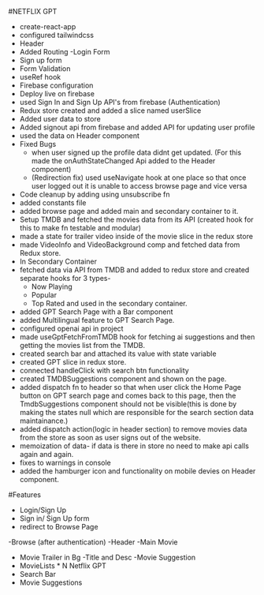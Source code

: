 #NETFLIX GPT

- create-react-app
- configured tailwindcss
- Header
- Added Routing
-Login Form
- Sign up form
- Form Validation
- useRef hook
- Firebase configuration
- Deploy live on firebase
- used Sign In and Sign Up API's from firebase (Authentication)
- Redux store created and added a slice named userSlice
- Added user data to store
- Added signout api from firebase and added API for updating user profile
- used the data on Header component
- Fixed Bugs
  - when user signed up the profile data didnt get updated. (For this made the onAuthStateChanged Api added to the Header component)
  - (Redirection fix) used useNavigate hook at one place so that once user logged out it is unable to access browse page and vice versa
- Code cleanup by adding using unsubscribe fn
- added constants file 
- added browse page and added main and secondary container to it.
 - Setup TMDB and fetched the movies data from its API (created hook for this to make fn testable and modular)
 - made a state for trailer video inside of the movie slice in the redux store
 - made VideoInfo and VideoBackground comp and fetched data from Redux store.
- In Secondary Container
 - fetched data via API from TMDB and added to redux store and created separate hooks for 3 types-
   - Now Playing 
   - Popular
   - Top Rated
  and used in the secondary container.
- added GPT Search Page with a Bar component
- added Multilingual feature to GPT Search Page.
- configured openai api in project
- made useGptFetchFromTMDB hook for fetching ai suggestions and then getting the movies list from the TMDB.
- created search bar and attached its value with state variable 
- created GPT slice in redux store.
- connected handleClick with search btn functionality
- created TMDBSuggestions component and shown on the page.
- added dispatch fn to header so that when user click the Home Page button on GPT search page and comes back to this page, then the TmdbSuggestions component should not be visible(this is done by making the states null which are responsible for the search section data maintainance.)
- added dispatch action(logic in header section) to remove movies data from the store as soon as user signs out of the website.
- memoization of data- if data is there in store no need to make api calls again and again.
- fixes to warnings in console
- added the hamburger icon and functionality on mobile devies on Header component.


#Features

- Login/Sign Up
 - Sign in/ Sign Up form
 - redirect to Browse Page

-Browse (after authentication)
 -Header
 -Main Movie
  - Movie Trailer in Bg
  -Title and Desc
  -Movie Suggestion
   - MovieLists * N
Netflix GPT
 - Search Bar
 - Movie Suggestions